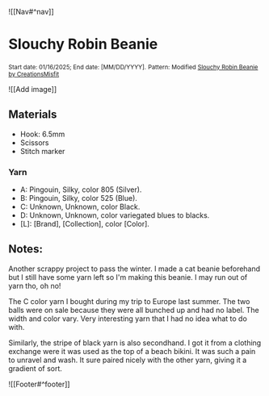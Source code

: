 ![[Nav#^nav]]

# Slouchy Robin Beanie
<small>Start date: 01/16/2025; End date: [MM/DD/YYYY].</small>
<small>Pattern: Modified <a href="https://youtu.be/VCeQVoa_9fQ?si=NInU7EpkafbgNHc4">Slouchy Robin Beanie by CreationsMisfit</a></small>

![[Add image]]
    
## Materials
- Hook: 6.5mm
- Scissors
- Stitch marker

### Yarn
- A: Pingouin, Silky, color 805 (Silver).
- B: Pingouin, Silky, color 525 (Blue).
- C: Unknown, Unknown, color Black.
- D: Unknown, Unknown, color variegated blues to blacks.
- [L]: [Brand], [Collection], color [Color].


## Notes:
Another scrappy project to pass the winter. I made a cat beanie beforehand but I still have some yarn left so I'm making this beanie. I may run out of yarn tho, oh no!

The C color yarn I bought during my trip to Europe last summer. The two balls were on sale because they were all bunched up and had no label. The width and color vary. Very interesting yarn that I had no idea what to do with.

Similarly, the stripe of black yarn is also secondhand. I got it from a clothing exchange were it was used as the top of a beach bikini. It was such a pain to unravel and wash. It sure paired nicely with the other yarn, giving it a gradient of sort.

![[Footer#^footer]]